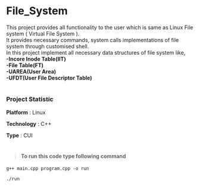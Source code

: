 # File_System

This project provides all functionality to the user which is same as Linux File system ( Virtual File System ).</br>
It provides necessary commands, system calls implementations of file system through customised shell.</br>
In this project implement all necessary data structures of file system like,</br>
**-Incore Inode Table(IIT)</br> 
-File Table(FT)</br> 
-UAREA(User Area)</br> 
-UFDT(User File Descriptor Table)**

# 

### Project Statistic

**Platform** : Linux

**Technology** : C++

**Type** : CUI

#

>#### To run this code type following command
  
  	g++ main.cpp program.cpp -o run
	
  	./run
	
# 

